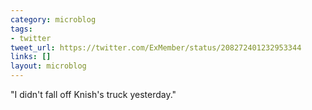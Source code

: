 ```yaml
---
category: microblog
tags:
- twitter
tweet_url: https://twitter.com/ExMember/status/208272401232953344
links: []
layout: microblog
---
```

"I didn't fall off Knish's truck yesterday."
